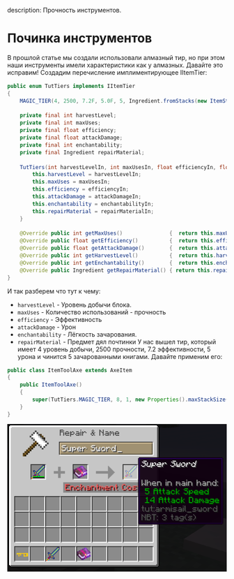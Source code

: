 description: Прочность инструментов.

# Починка инструментов

В прошлой статье мы создали использовали алмазный тир, но при этом наши инструменты имели характеристики как у алмазных. 
Давайте это исправим! Создадим перечисление имплиментирующее IItemTier:

```java
public enum TutTiers implements IItemTier
{
    MAGIC_TIER(4, 2500, 7.2F, 5.0F, 5, Ingredient.fromStacks(new ItemStack(Items.ENCHANTED_BOOK, 5)));

    private final int harvestLevel;
    private final int maxUses;
    private final float efficiency;
    private final float attackDamage;
    private final int enchantability;
    private final Ingredient repairMaterial;

    TutTiers(int harvestLevelIn, int maxUsesIn, float efficiencyIn, float attackDamageIn, int enchantabilityIn, Ingredient repairMaterialIn) {
        this.harvestLevel = harvestLevelIn;
        this.maxUses = maxUsesIn;
        this.efficiency = efficiencyIn;
        this.attackDamage = attackDamageIn;
        this.enchantability = enchantabilityIn;
        this.repairMaterial = repairMaterialIn;
    }

    @Override public int getMaxUses()               {  return this.maxUses;        }
    @Override public float getEfficiency()          {  return this.efficiency;     }
    @Override public float getAttackDamage()        {  return this.attackDamage;   }
    @Override public int getHarvestLevel()          {  return this.harvestLevel;   }
    @Override public int getEnchantability()        {  return this.enchantability; }
    @Override public Ingredient getRepairMaterial() { return this.repairMaterial;  }
}
```
И так разберем что тут к чему: 
* `harvestLevel` - Уровень добычи блока.
* `maxUses` - Количество использований - прочность
* `efficiency` - Эффективность
* `attackDamage` - Урон
* `enchantability` - Лёгкость зачарования.
* `repairMaterial` - Предмет дял почтинки
У нас вышел тир, который имеет 4 уровень добычи, 2500 прочности, 7.2 эффективности, 5 урона и чинится 5 зачарованными книгами. Давайте применим его:
```java
public class ItemToolAxe extends AxeItem
{
    public ItemToolAxe()
    {
        super(TutTiers.MAGIC_TIER, 8, 1, new Properties().maxStackSize(1));
    }
}
```
[![Починка](images/repair.png)](images/repair.png)